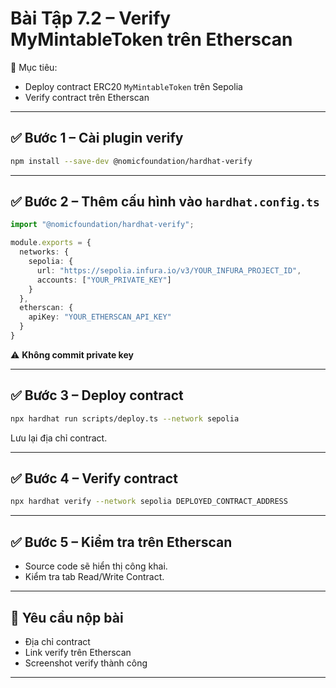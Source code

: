 # Bài Tập 7.2 – Verify MyMintableToken trên Etherscan

🎯 Mục tiêu:
- Deploy contract ERC20 `MyMintableToken` trên Sepolia
- Verify contract trên Etherscan

---

## ✅ Bước 1 – Cài plugin verify

```bash
npm install --save-dev @nomicfoundation/hardhat-verify
```

---

## ✅ Bước 2 – Thêm cấu hình vào `hardhat.config.ts`

```ts
import "@nomicfoundation/hardhat-verify";

module.exports = {
  networks: {
    sepolia: {
      url: "https://sepolia.infura.io/v3/YOUR_INFURA_PROJECT_ID",
      accounts: ["YOUR_PRIVATE_KEY"]
    }
  },
  etherscan: {
    apiKey: "YOUR_ETHERSCAN_API_KEY"
  }
}
```

⚠️ **Không commit private key**

---

## ✅ Bước 3 – Deploy contract

```bash
npx hardhat run scripts/deploy.ts --network sepolia
```

Lưu lại địa chỉ contract.

---

## ✅ Bước 4 – Verify contract

```bash
npx hardhat verify --network sepolia DEPLOYED_CONTRACT_ADDRESS
```

---

## ✅ Bước 5 – Kiểm tra trên Etherscan

- Source code sẽ hiển thị công khai.
- Kiểm tra tab Read/Write Contract.

---

## 🎯 Yêu cầu nộp bài

- Địa chỉ contract
- Link verify trên Etherscan
- Screenshot verify thành công

---

